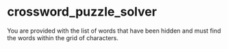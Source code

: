 # crossword_puzzle_solver
You are provided with the list of words that have been hidden and must find the words within the grid of characters.
